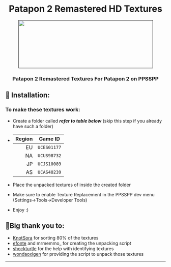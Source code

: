 <h1 align = "center"> Patapon 2 Remastered HD Textures </h1>
<p align="center">
  <a href="" rel="noopener">
 <img width=423px  height=151px src="https://upload.wikimedia.org/wikipedia/commons/a/af/Patapon_2_logo.png"></a>
</p>
<div>
<h3 align = "center">Patapon 2 Remastered Textures For Patapon 2 on PPSSPP</h3>
</div>

## 🎯 Installation:
### To make these textures work:
- Create a folder called __*refer to table below*__ (skip this step if you already have such a folder)
- |  Region | Game ID     |
  | ------: | ----------- |
  |      EU | `UCES01177` |
  |      NA | `UCUS98732` |
  |      JP | `UCJS10089` |
  |      AS | `UCAS40239` |

- Place the unpacked textures of inside the created folder
- Make sure to enable Texture Replacement in the PPSSPP dev menu (Settings->Tools->Developer Tools)
- Enjoy :)
## 🌟Big thank you to:

- [KnotSora](https://github.com/KnotSora) for sorting 80% of the textures
- [efonte](https://github.com/efonte) and mrmemmo_ for creating the unpacking script
- [shockturtle](https://github.com/shockturtle) for the help with identifying textures
- [wondaoxigen](https://github.com/wondaoxigen) for providing the script to unpack those textures
***
